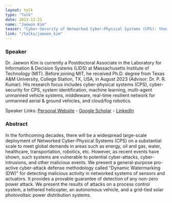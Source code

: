 ```yaml
---
layout: talk
type: "Talk"
date: 2023-12-21
name: "Jaewon Kim"
teaser: "Cyber-Security of Networked Cyber-Physical Systems (CPS): theory and applications of the general-purpose pro-active cyber-attack defense methodology 'Dynamic Watermarking (DW)'"
link: "/talks/jaewon_kim"
---
```


### Speaker 
Dr. Jaewon Kim is currently a Postdoctoral Associate in the Laboratory for Information & Decision Systems (LIDS) at Massachusetts Institute of Technology (MIT). Before joining MIT, he received Ph.D. degree from Texas A&M University, College Station, TX, USA, in August 2023 (Advisor: Dr. P. R. Kumar). His research focus includes cyber-physical systems (CPS), cyber-security for CPS, system identification, machine learning, multi-agent unmanned vehicle systems, middleware, real-time resilient network for unmanned aerial & ground vehicles, and cloud/fog robotics.

Speaker Links: [Personal Website](https://sites.google.com/view/jaewon) - [Google Scholar](https://scholar.google.com/citations?hl=en&user=1DOU2lQAAAAJ) - [LinkedIn](https://www.linkedin.com/in/jwkim8804/)


### Abstract
In the forthcoming decades, there will be a widespread large-scale deployment of Networked Cyber-Physical Systems (CPS) on a substantial scale to meet global demands in areas such as energy, oil and gas, water, healthcare, transportation, robotics, etc. However, as recent events have shown, such systems are vulnerable to potential cyber-attacks, cyber-intrusions, and other malicious events. We present a general-purpose pro-active cyber-attack defense methodology called "Dynamic Watermarking (DW)" for detecting malicious activity in networked systems of sensors and actuators. It provides a provable guarantee of detection of any non-zero power attack. We present the results of attacks on a process control system, a tethered helicopter, an autonomous vehicle, and a grid-tied solar photovoltaic power distribution systems.
